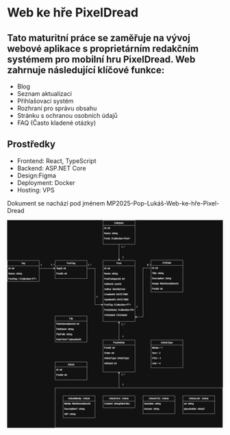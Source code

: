 # Web ke hře PixelDread

## Tato maturitní práce se zaměřuje na vývoj webové aplikace s proprietárním redakčním systémem pro mobilní hru PixelDread. Web zahrnuje následující klíčové funkce:

- Blog
- Seznam aktualizací
- Přihlašovací systém
- Rozhraní pro správu obsahu
- Stránku s ochranou osobních údajů
- FAQ (Často kladené otázky)

## Prostředky
- Frontend: React, TypeScript
- Backend: ASP.NET Core
- Design:Figma
- Deployment: Docker
- Hosting: VPS

Dokument se nachází pod jménem MP2025-Pop-Lukáš-Web-ke-hře-Pixel-Dread




<img src="./MP-Pop-v8Diagram.drawio.png"/>
